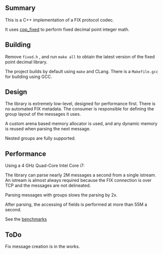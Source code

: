 ## Summary

This is a C++ implementation of a FIX protocol codec.

It uses [cpp_fixed](https://github.com/robaho/cpp_fixed) to perform fixed decimal point integer math.

## Building

Remove `fixed.h` , and run `make all` to obtain the latest version of the fixed point decimal library.

The project builds by default using `make` and CLang. There is a `Makefile.gcc` for building using GCC.

## Design

The library is extremely low-level, designed for performance first. There is no automated FIX metadata. The
consumer is responsible for defining the group layout of the messages it uses.

A custom arena based memory allocator is used, and any dynamic memory is reused when parsing the next message.

Nested groups are fully supported.

## Performance

Using a 4 GHz Quad-Core Intel Core i7:

The library can parse nearly 2M messages a second from a single istream. An istream is almost always required
because the FIX connection is over TCP and the messages are not delineated.

Parsing messages with groups slows the parsing by 2x.

After parsing, the accessing of fields is performed at more than 55M a second.

See the [benchmarks](https://github.com/robaho/cpp_fix_codec/blob/main/benchmark_parse_test.cpp)

## ToDo

Fix message creation is in the works.
